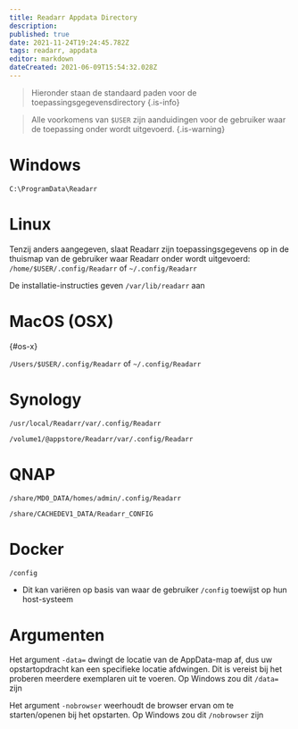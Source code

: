 ```yaml
---
title: Readarr Appdata Directory
description: 
published: true
date: 2021-11-24T19:24:45.782Z
tags: readarr, appdata
editor: markdown
dateCreated: 2021-06-09T15:54:32.028Z
---
```


> Hieronder staan de standaard paden voor de toepassingsgegevensdirectory {.is-info}

> Alle voorkomens van `$USER` zijn aanduidingen voor de gebruiker waar de toepassing onder wordt uitgevoerd. {.is-warning}

# Windows

`C:\ProgramData\Readarr`

# Linux

Tenzij anders aangegeven, slaat Readarr zijn toepassingsgegevens op in de thuismap van de gebruiker waar Readarr onder wordt uitgevoerd: `/home/$USER/.config/Readarr` of `~/.config/Readarr`

De installatie-instructies geven `/var/lib/readarr` aan

# MacOS (OSX)

{#os-x}

`/Users/$USER/.config/Readarr` of `~/.config/Readarr`

# Synology

`/usr/local/Readarr/var/.config/Readarr`

`/volume1/@appstore/Readarr/var/.config/Readarr`

# QNAP

`/share/MD0_DATA/homes/admin/.config/Readarr`

`/share/CACHEDEV1_DATA/Readarr_CONFIG`

# Docker

`/config`

- Dit kan variëren op basis van waar de gebruiker `/config` toewijst op hun host-systeem

# Argumenten

Het argument `-data=` dwingt de locatie van de AppData-map af, dus uw opstartopdracht kan een specifieke locatie afdwingen. Dit is vereist bij het proberen meerdere exemplaren uit te voeren. Op Windows zou dit `/data=` zijn

Het argument `-nobrowser` weerhoudt de browser ervan om te starten/openen bij het opstarten. Op Windows zou dit `/nobrowser` zijn